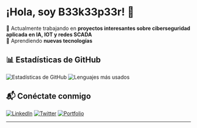 # ¡Hola, soy B33k33p33r! 👋

🔭 Actualmente trabajando en **proyectos interesantes sobre ciberseguridad aplicada en IA, IOT y redes SCADA**  
🧠 Aprendiendo **nuevas tecnologías**   


## 📊 Estadísticas de GitHub

![Estadísticas de GitHub](https://github-readme-stats.vercel.app/api?username=b33k33p33r&show_icons=true&theme=radical)
![Lenguajes más usados](https://github-readme-stats.vercel.app/api/top-langs/?username=b33k33p33r&layout=compact&theme=radical)



## 📬 Conéctate conmigo

[![LinkedIn](https://img.shields.io/badge/LinkedIn-0077B5?style=for-the-badge&logo=linkedin&logoColor=white)](https://www.linkedin.com/in/tu-perfil)
[![Twitter](https://img.shields.io/badge/Twitter-1DA1F2?style=for-the-badge&logo=twitter&logoColor=white)](https://x.com/b33k33p33r)
[![Portfolio](https://img.shields.io/badge/Portfolio-000000?style=for-the-badge&logo=firefox&logoColor=white)](https://tuweb.com)

---

